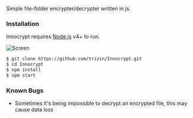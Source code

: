 Simple file-folder encrypter/decrypter written in js. 



### Installation

Innocrypt requires [Node.js](https://nodejs.org/) v4+ to run.

![Screen](https://i.ibb.co/6wVv4Ph/2019-12-12-21-05-26-ekran-g-r-nt-s.png)
```sh
$ git clone https://github.com/trizin/Innocrypt.git
$ cd Innocrypt
$ npm install
$ npm start
```

### Known Bugs
- Sometimes it's being impossible to decrypt an encrypted file, this may cause data loss
